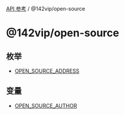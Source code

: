 [API 参考](../wiki/Home) / @142vip/open-source

# @142vip/open-source

## 枚举

- [OPEN\_SOURCE\_ADDRESS](../wiki/@142vip.open-source.%E6%9E%9A%E4%B8%BE.OPEN_SOURCE_ADDRESS)

## 变量

- [OPEN\_SOURCE\_AUTHOR](../wiki/@142vip.open-source.%E5%8F%98%E9%87%8F.OPEN_SOURCE_AUTHOR)
